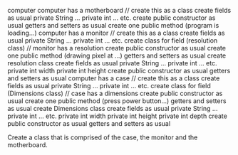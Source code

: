 computer
    computer has a motherboard // create this as a class
        create fields as usual
            private String ...
            private int ...
            etc.
        create public constructor as usual
        getters and setters as usual
        create one public method (program is loading...)
    computer has a monitor // create this as a class
        create fields as usual
            private String ...
            private int ...
            etc.
            create class for field (resolution class) // monitor has a resolution
        create public constructor as usual
        create one public method (drawing pixel at ...)
        getters and setters as usual
    create resolution class
        create fields as usual
            private String ...
            private int ...
            etc.
            private int width
            private int height
        create public constructor as usual
        getters and setters as usual
    computer has a case // create this as a class
        create fields as usual
            private String ...
            private int ...
            etc.
            create class for field (Dimensions class) // case has a dimensions
        create public constructor as usual
        create one public method (press power button...)
        getters and setters as usual
    create Dimensions class
        create fields as usual
            private String ...
            private int ...
            etc.
            private int width
            private int height
            private int depth
        create public constructor as usual
        getters and setters as usual

Create a class that is comprised of the case, the monitor and the motherboard.